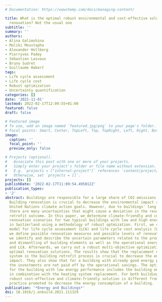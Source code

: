 ```yaml
---
# Documentation: https://wowchemy.com/docs/managing-content/

title: What is the optimal robust environmental and cost-effective solution for building
  renovation? Not the usual one
subtitle: ''
summary: ''
authors:
- Alina Galimshina
- Maliki Moustapha
- Alexander Hollberg
- Pierryves Padey
- Sébastien Lasvaux
- Bruno Sudret
- Guillaume Habert
tags:
- Life cycle assessment
- Life cycle cost
- Robust optimization
- Uncertainty quantification
categories: []
date: '2021-11-01'
lastmod: 2022-02-17T12:09:55+01:00
featured: false
draft: false

# Featured image
# To use, add an image named `featured.jpg/png` to your page's folder.
# Focal points: Smart, Center, TopLeft, Top, TopRight, Left, Right, BottomLeft, Bottom, BottomRight.
image:
  caption: ''
  focal_point: ''
  preview_only: false

# Projects (optional).
#   Associate this post with one or more of your projects.
#   Simply enter your project's folder or file name without extension.
#   E.g. `projects = ["internal-project"]` references `content/project/deep-learning/index.md`.
#   Otherwise, set `projects = []`.
projects: []
publishDate: '2022-02-17T11:09:54.495012Z'
publication_types:
- '2'
abstract: Buildings are responsible for a large share of CO2 emissions in the world.
  Building renovation is crucial to decrease the environmental impact and meet the
  United Nations climate action goals. However, due to buildings' long service lives,
  there are many uncertainties that might cause a deviation in the results of a predicted
  retrofit outcome. In this paper, we determine climate-friendly and cost-effective
  renovation scenarios for two typical buildings with low and high energy performance
  in Switzerland using a methodology of robust optmization. First, we create an integrated
  model for life cycle assessment (LCA) and life cycle cost analysis (LCCA). Second,
  we define possible renovation measures and possible levels of renovation. Third,
  we identify and describe the uncertain parameters related to the production, replacement
  and dismantling of building elements as well as the operational energy use in LCCA
  and LCA. Afterwards, we carry out a robust multi-objective optimization to identify
  optimal renovation solutions. The results show that the replacement of the heating
  system in the building retrofit process is crucial to decrease the environmental
  impact. They also show that for a building with already good energy performance,
  the investments are not paid off by the operational savings. The optimal solution
  for the building with low energy performance includes the building envelope renovation
  in combination with the heating system replacement. For both buildings, the optimal
  robust cost-effective and climate-friendly solution is different from the deep renovation
  practice promoted to decrease the energy consumption of a building.
publication: '*Energy and Buildings*'
doi: 10.1016/j.enbuild.2021.111329
---
```

